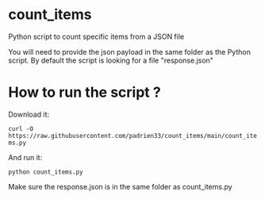# count_items
Python script to count specific items from a JSON file

You will need to provide the json payload in the same folder as the Python script.
By default the script is looking for a file "response.json"

# How to run the script ?

Download it:

`curl -O https://raw.githubusercontent.com/padrien33/count_items/main/count_items.py`

And run it:

`python count_items.py`

Make sure the response.json is in the same folder as count_items.py
